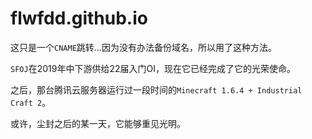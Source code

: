 # flwfdd.github.io

这只是一个`CNAME`跳转...因为没有办法备份域名，所以用了这种方法。

`SFOJ`在2019年中下游供给22届入门OI，现在它已经完成了它的光荣使命。

之后，那台腾讯云服务器运行过一段时间的`Minecraft 1.6.4 + Industrial Craft 2`。

或许，尘封之后的某一天，它能够重见光明。
